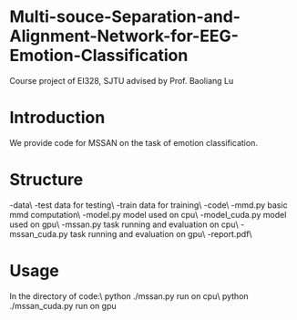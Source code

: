# Multi-souce-Separation-and-Alignment-Network-for-EEG-Emotion-Classification
Course project of EI328, SJTU advised by Prof. Baoliang Lu



Introduction
==============
We provide code for MSSAN on the task of emotion classification.

Structure
==============
-data\\
	-test		data for testing\\
	-train		data for training\\
-code\\
	-mmd.py		basic mmd computation\\
	-model.py		model used on cpu\\
	-model_cuda.py	model used on gpu\\
	-mssan.py		task running and evaluation on cpu\\
	-mssan_cuda.py	task running and evaluation on gpu\\
-report.pdf\\

Usage
==============
In the directory of code:\\
python ./mssan.py		run on cpu\\
python ./mssan_cuda.py	run on gpu
